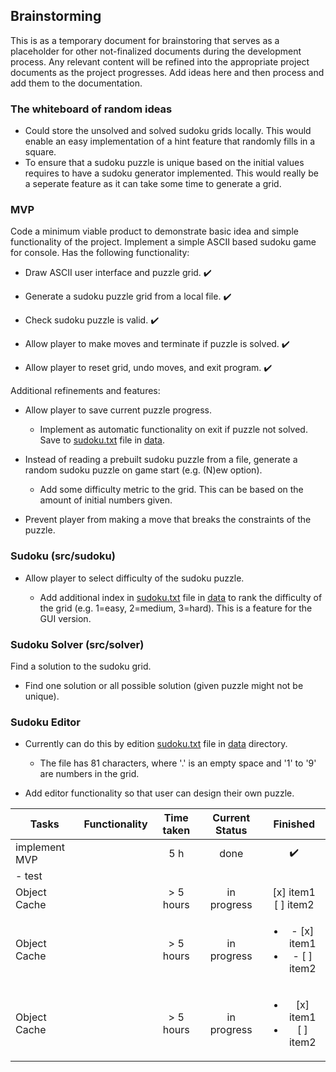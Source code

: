 ## Brainstorming

This is as a temporary document for brainstoring that serves as a placeholder for other not-finalized documents during the development process. Any relevant content will
be refined into the appropriate project documents as the project progresses. Add ideas here and then process and add them to the documentation.

### The whiteboard of random ideas

- Could store the unsolved and solved sudoku grids locally. This would enable an easy implementation of a hint feature that randomly fills in a square.
- To ensure that a sudoku puzzle is unique based on the initial values requires to have a sudoku generator implemented. This would really be a seperate feature as it can take some time to generate a grid.

### MVP

Code a minimum viable product to demonstrate basic idea and simple functionality of the project. Implement a simple ASCII based sudoku game for console. Has the following functionality:

- Draw ASCII user interface and puzzle grid. :heavy_check_mark:

- Generate a sudoku puzzle grid from a local file. :heavy_check_mark:

- Check sudoku puzzle is valid. :heavy_check_mark: 

- Allow player to make moves and terminate if puzzle is solved. :heavy_check_mark:

- Allow player to reset grid, undo moves, and exit program. :heavy_check_mark:

Additional refinements and features:

- Allow player to save current puzzle progress.

  + Implement as automatic functionality on exit if puzzle not solved. Save to [sudoku.txt](https://github.com/Ozath/ot-harjoitustyo/blob/master/data/sudoku.txt) file in [data](https://github.com/Ozath/ot-harjoitustyo/tree/master/data).

- Instead of reading a prebuilt sudoku puzzle from a file, generate a random sudoku puzzle on game start (e.g. (N)ew option).
  + Add some difficulty metric to the grid. This can be based on the amount of initial numbers given.

- Prevent player from making a move that breaks the constraints of the puzzle.

### Sudoku (src/sudoku)

- Allow player to select difficulty of the sudoku puzzle.

  + Add additional index in [sudoku.txt](https://github.com/Ozath/ot-harjoitustyo/blob/master/data/sudoku.txt) file in [data](https://github.com/Ozath/ot-harjoitustyo/tree/master/data) to rank the difficulty of the grid (e.g. 1=easy, 2=medium, 3=hard). This is a feature for the GUI version.

### Sudoku Solver (src/solver)

Find a solution to the sudoku grid.
- Find one solution or all possible solution (given puzzle might not be unique).

### Sudoku Editor

- Currently can do this by edition [sudoku.txt](https://github.com/Ozath/ot-harjoitustyo/blob/master/data/sudoku.txt) file in [data](https://github.com/Ozath/ot-harjoitustyo/tree/master/data) directory.
  + The file has 81 characters, where '.' is an empty space and '1' to '9' are numbers in the grid.

- Add editor functionality so that user can design their own puzzle.

| Tasks           | Functionality | Time taken | Current Status | Finished | 
| ---             | ---           | :-:        | :-:            | :-:      |
| implement MVP | |  5 h  | done | :heavy_check_mark:
| - test | | |
| Object Cache   | | > 5 hours  | in progress | [x] item1<br/>[ ] item2
| Object Cache   | | > 5 hours  | in progress | <ul><li>- [x] item1</li><li>- [ ] item2</li></ul>
| Object Cache   | | > 5 hours  | in progress | <ul><li>[x] item1</li><li>[ ] item2</li></ul>
